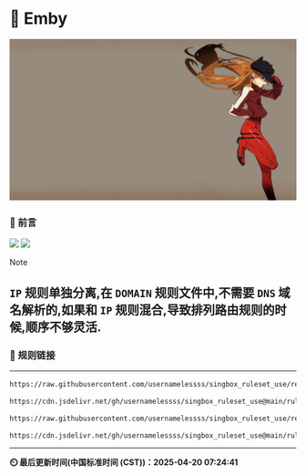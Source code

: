
# 🧸 Emby
![](https://raw.githubusercontent.com/usernamelessss/picture-bed/main/images/202504042256831.jpg)
### 📣 前言
![](https://shields.io/badge/-移除重复规则-ff69b4) ![](https://shields.io/badge/-IP&nbsp;规则单独存放不与&nbsp;DOMAIN&nbsp;等混合-green)
> [!NOTE]
**`IP` 规则单独分离,在 `DOMAIN` 规则文件中,不需要 `DNS` 域名解析的,如果和 `IP` 规则混合,导致排列路由规则的时候,顺序不够灵活.**
---

###  🔗 规则链接
---

```url
https://raw.githubusercontent.com/usernamelessss/singbox_ruleset_use/refs/heads/main/rule/Emby/Emby_No_IP.json
```

```url
https://cdn.jsdelivr.net/gh/usernamelessss/singbox_ruleset_use@main/rule/Emby/Emby_No_IP.json
```

```url
https://raw.githubusercontent.com/usernamelessss/singbox_ruleset_use/refs/heads/main/rule/Emby/Emby_No_IP.srs
```

```url
https://cdn.jsdelivr.net/gh/usernamelessss/singbox_ruleset_use@main/rule/Emby/Emby_No_IP.srs
```

---
**⏲️ 最后更新时间(中国标准时间 (CST))：2025-04-20 07:24:41**